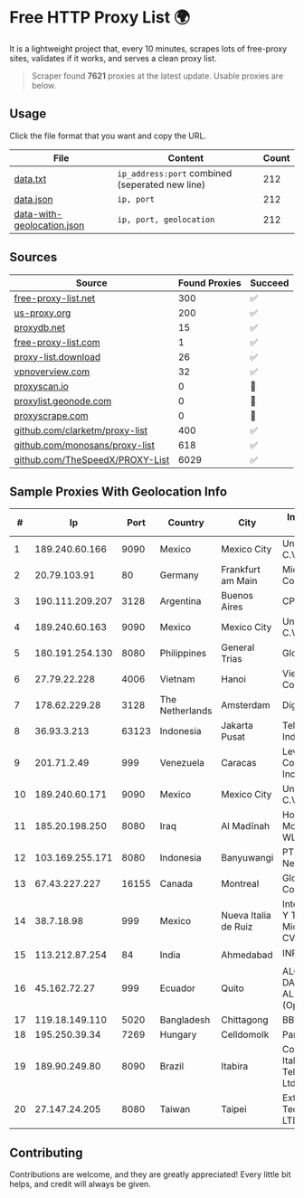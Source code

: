 
# Free HTTP Proxy List 🌍

It is a lightweight project that, every 10 minutes, scrapes lots of free-proxy sites, validates if it works, and serves a clean proxy list.


> Scraper found **7621** proxies at the latest update. Usable proxies are below.

## Usage

Click the file format that you want and copy the URL.


|File|Content|Count|
|----|-------|-----|
|[data.txt](https://raw.githubusercontent.com/themiralay/Proxy-List-World/master/data.txt)|`ip_address:port` combined (seperated new line)|212|
|[data.json](https://raw.githubusercontent.com/themiralay/Proxy-List-World/master/data.json)|`ip, port`|212|
|[data-with-geolocation.json](https://raw.githubusercontent.com/themiralay/Proxy-List-World/master/data-with-geolocation.json)|`ip, port, geolocation`|212|

## Sources

|Source|Found Proxies|Succeed|
|------|-------------|-------|
|[free-proxy-list.net](https://free-proxy-list.net)|300|✅|
|[us-proxy.org](https://www.us-proxy.org)|200|✅|
|[proxydb.net](http://proxydb.net)|15|✅|
|[free-proxy-list.com](https://free-proxy-list.com/?page=&port=&type%5B%5D=http&type%5B%5D=https&up_time=0&search=Search)|1|✅|
|[proxy-list.download](https://www.proxy-list.download/HTTP)|26|✅|
|[vpnoverview.com](https://vpnoverview.com/privacy/anonymous-browsing/free-proxy-servers)|32|✅|
|[proxyscan.io](https://www.proxyscan.io)|0|🚫|
|[proxylist.geonode.com](https://proxylist.geonode.com/api/proxy-list?limit=300&page=1&sort_by=lastChecked&sort_type=desc&protocols=http,https)|0|🚫|
|[proxyscrape.com](https://api.proxyscrape.com/v2/?request=displayproxies&protocol=http&timeout=10000&country=all&ssl=all&anonymity=all)|0|🚫|
|[github.com/clarketm/proxy-list](https://raw.githubusercontent.com/clarketm/proxy-list/master/proxy-list-raw.txt)|400|✅|
|[github.com/monosans/proxy-list](https://raw.githubusercontent.com/monosans/proxy-list/main/proxies/http.txt)|618|✅|
|[github.com/TheSpeedX/PROXY-List](https://raw.githubusercontent.com/TheSpeedX/PROXY-List/master/http.txt)|6029|✅|


## Sample Proxies With Geolocation Info

|#|Ip|Port|Country|City|Internet Service Provider|
|-|--|----|-------|----|-------------------------|
|1|189.240.60.166|9090|Mexico|Mexico City|Uninet S.A. de C.V.|
|2|20.79.103.91|80|Germany|Frankfurt am Main|Microsoft Corporation|
|3|190.111.209.207|3128|Argentina|Buenos Aires|CPS|
|4|189.240.60.163|9090|Mexico|Mexico City|Uninet S.A. de C.V.|
|5|180.191.254.130|8080|Philippines|General Trias|Globe Telecom|
|6|27.79.22.228|4006|Vietnam|Hanoi|Viettel Corporation|
|7|178.62.229.28|3128|The Netherlands|Amsterdam|DigitalOcean, LLC|
|8|36.93.3.213|63123|Indonesia|Jakarta Pusat|Telekomunikasi Indonesia|
|9|201.71.2.49|999|Venezuela|Caracas|Level 3 Communications, Inc.|
|10|189.240.60.171|9090|Mexico|Mexico City|Uninet S.A. de C.V.|
|11|185.20.198.250|8080|Iraq|Al Madīnah|Horizon Scope Mobile Telecom WLL|
|12|103.169.255.171|8080|Indonesia|Banyuwangi|PT Master Star Network|
|13|67.43.227.227|16155|Canada|Montreal|GloboTech Communications|
|14|38.7.18.98|999|Mexico|Nueva Italia de Ruiz|Internet Telefonia Y TV De Michoacan SA De CV|
|15|113.212.87.254|84|India|Ahmedabad|INPLs|
|16|45.162.72.27|999|Ecuador|Quito|ALCIVAR ESPIN DANNY ALEXANDER (OptiCom)|
|17|119.18.149.110|5020|Bangladesh|Chittagong|BBTS Network|
|18|195.250.39.34|7269|Hungary|Celldomolk|Pannon Pipics Ltd.|
|19|189.90.249.80|8090|Brazil|Itabira|Companhia Itabirana Telecomunicações Ltda|
|20|27.147.24.205|8080|Taiwan|Taipei|Extra-Lan Technologies Co., LTD|



## Contributing

Contributions are welcome, and they are greatly appreciated! Every
little bit helps, and credit will always be given.

